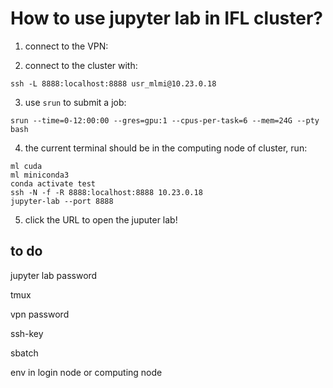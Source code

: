 # How to use jupyter lab in IFL cluster?

1. connect to the VPN:

2. connect to the cluster with:
```
ssh -L 8888:localhost:8888 usr_mlmi@10.23.0.18
```

3. use `srun` to submit a job:
```
srun --time=0-12:00:00 --gres=gpu:1 --cpus-per-task=6 --mem=24G --pty bash
```

4. the current terminal should be in the computing node of cluster, run:
```
ml cuda
ml miniconda3
conda activate test
ssh -N -f -R 8888:localhost:8888 10.23.0.18
jupyter-lab --port 8888
```

5. click the URL to open the juputer lab!


## to do

jupyter lab password

tmux

vpn password

ssh-key

sbatch

env in login node or computing node